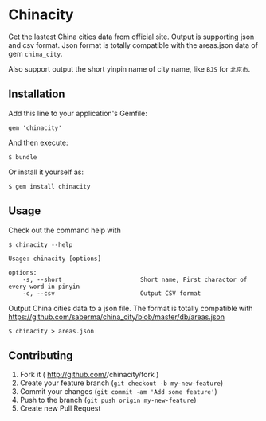 # Chinacity

Get the lastest China cities data from official site.
Output is supporting json and csv format.
Json format is totally compatible with the areas.json data of gem `china_city`.

Also support output the short yinpin name of city name, like `BJS` for `北京市`.

## Installation

Add this line to your application's Gemfile:

    gem 'chinacity'

And then execute:

    $ bundle

Or install it yourself as:

    $ gem install chinacity

## Usage

Check out the command help with

    $ chinacity --help

    Usage: chinacity [options]

    options:
        -s, --short                      Short name, First charactor of every word in pinyin
        -c, --csv                        Output CSV format

Output China cities data to a json file. The format is totally compatible with https://github.com/saberma/china_city/blob/master/db/areas.json

    $ chinacity > areas.json

## Contributing

1. Fork it ( http://github.com/<my-github-username>/chinacity/fork )
2. Create your feature branch (`git checkout -b my-new-feature`)
3. Commit your changes (`git commit -am 'Add some feature'`)
4. Push to the branch (`git push origin my-new-feature`)
5. Create new Pull Request
